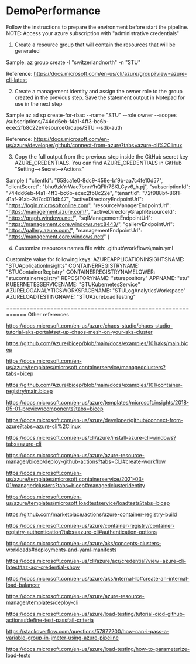 # DemoPerformance

Follow the instructions to prepare the environment before start the pipeline.
NOTE: Access your azure subscription with "administrative credentials"

1) Create a resource group that will contain the resources that will be generated 

Sample: 
az group create -l "switzerlandnorth" -n "STU"

Reference: https://docs.microsoft.com/en-us/cli/azure/group?view=azure-cli-latest

2) Create a management identity and assign the owner role to the group created in the previous step. Save the statement output in Notepad for use in the next step

Sample 
az ad sp create-for-rbac --name "STU" --role owner --scopes /subscriptions/744dd6eb-f4a1-4ff3-bc6b-ecec2fb8c22e/resourceGroups/STU --sdk-auth

Reference: https://docs.microsoft.com/en-us/azure/developer/github/connect-from-azure?tabs=azure-cli%2Clinux

3) Copy the full output from the previous step inside the GitHub secret key AZURE_CREDENTIALS. You can find AZURE_CREDENTIALS in GitHub "Setting-->Secret-->Actions"

Sample
{
  "clientId": "658ca1e0-8dc9-459e-bf9b-aa7c4fe10d57",
  "clientSecret": "bhu9zkYrWae7bnnYhQFIh7SKLCyv6_h.pj",
  "subscriptionId": "744dd6eb-f4a1-4ff3-bc6b-ecec2fb8c22e",
  "tenantId": "72f988bf-86f1-41af-91ab-2d7cd011db47",
  "activeDirectoryEndpointUrl": "https://login.microsoftonline.com",
  "resourceManagerEndpointUrl": "https://management.azure.com/",
  "activeDirectoryGraphResourceId": "https://graph.windows.net/",
  "sqlManagementEndpointUrl": "https://management.core.windows.net:8443/",
  "galleryEndpointUrl": "https://gallery.azure.com/",
  "managementEndpointUrl": "https://management.core.windows.net/"
}

4) Customize resources names file with: .github\workflows\main.yml

Customize value for following keys: 
  AZUREAPPLICATIONINSIGHTSNAME:   "STUApplicationInsights"
  CONTAINERREGISTRYNAME:          "STUContainerRegistry"
  CONTAINERREGISTRYNAMELOWER:     "stucontainerregistry"
  REPOSITORYNAME:                 "sturepository"
  APPNAME:                        "stu"
  KUBERNETESSERVICENAME:          "STUKubernetesService"
  AZURELOGANALYTICSWORKSPACENAME: "STULogAnalyticsWorkspace"
  AZURELOADTESTINGNAME:           "STUAzureLoadTesting"

============================================================
Other references

https://docs.microsoft.com/en-us/azure/chaos-studio/chaos-studio-tutorial-aks-portal#set-up-chaos-mesh-on-your-aks-cluster

https://github.com/Azure/bicep/blob/main/docs/examples/101/aks/main.bicep

https://docs.microsoft.com/en-us/azure/templates/microsoft.containerservice/managedclusters?tabs=bicep

https://github.com/Azure/bicep/blob/main/docs/examples/101/container-registry/main.bicep

https://docs.microsoft.com/en-us/azure/templates/microsoft.insights/2018-05-01-preview/components?tabs=bicep

https://docs.microsoft.com/en-us/azure/developer/github/connect-from-azure?tabs=azure-cli%2Clinux

https://docs.microsoft.com/en-us/cli/azure/install-azure-cli-windows?tabs=azure-cli

https://docs.microsoft.com/en-us/azure/azure-resource-manager/bicep/deploy-github-actions?tabs=CLI#create-workflow

https://docs.microsoft.com/en-us/azure/templates/microsoft.containerservice/2021-03-01/managedclusters?tabs=bicep#managedclusteridentity

https://docs.microsoft.com/en-us/azure/templates/microsoft.loadtestservice/loadtests?tabs=bicep

https://github.com/marketplace/actions/azure-container-registry-build

https://docs.microsoft.com/en-us/azure/container-registry/container-registry-authentication?tabs=azure-cli#authentication-options

https://docs.microsoft.com/en-us/azure/aks/concepts-clusters-workloads#deployments-and-yaml-manifests

https://docs.microsoft.com/en-us/cli/azure/acr/credential?view=azure-cli-latest#az-acr-credential-show

https://docs.microsoft.com/en-us/azure/aks/internal-lb#create-an-internal-load-balancer

https://docs.microsoft.com/en-us/azure/azure-resource-manager/templates/deploy-cli

https://docs.microsoft.com/en-us/azure/load-testing/tutorial-cicd-github-actions#define-test-passfail-criteria

https://stackoverflow.com/questions/57877200/how-can-i-pass-a-variable-group-in-jmeter-using-azure-pipeline

https://docs.microsoft.com/en-us/azure/load-testing/how-to-parameterize-load-tests
